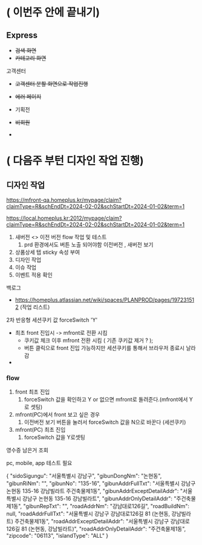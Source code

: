 

# ( 이번주 안에 끝내기)
## Express 
- ~~검색 화면~~
- ~~카테고리 화면~~


고객센터
- ~~고객센터 분할 화면으로 작업진행~~


- ~~에러 페이지~~
- 기획전 
- ~~비회원~~
- 

# ( 다음주 부턴 디자인 작업 진행)
## 디자인 작업 

https://mfront-qa.homeplus.kr/mypage/claim?claimType=R&schEndDt=2024-02-02&schStartDt=2024-01-02&term=1

https://local.homeplus.kr:2012/mypage/claim?claimType=R&schEndDt=2024-02-02&schStartDt=2024-01-02&term=1




 1.  새버전 <> 이전 버전 flow 작업  및 테스트
	 1. prd 환경에서도 버튼 노출 되어야함 이전버전 , 새버전 보기
 2. 상품상세 텝 sticky 속성 부여
 3. 디자인 작업
 4. 이슈 작업
 5. 이벤트 적용 확인


백로그

- https://homeplus.atlassian.net/wiki/spaces/PLANPROD/pages/197231512 (작업 리스트)



2차 반응형
 세션쿠키 값 forceSwitch 'Y'

- 최초 front 진입시 -> mfront로 전환 시킴
	- 쿠키값 체크 이후 mfront 전환 시킴  ( 기존 쿠키값 제거 ? );
	- 버튼 클릭으로 front 진입 가능하지만 세션쿠키를 통해서 브라우저 종료시 날라감
- 

### flow
1. front 최초 진입
	1. forceSwitch 값을 확인하고 Y or 없으면 mfront로 돌려준다.(mfront에서 Y로 셋팅)
2. mfront(PC)에서 front 보고 싶은 경우
	1. 이전버전 보기 버튼을 눌러서 forceSwitch 값을 N으로 바꾼다 (세션쿠키)
3. mfront(PC) 최초 진입
	1. forceSwitch 값을  Y로셋팅


영수증 남은거 조회

pc, mobile, app 테스트 필요



{
    "sidoSigungu": "서울특별시 강남구",
    "gibunDongNm": "논현동",
    "gibunRiNm": "",
    "gibunNo": "135-16",
    "gibunAddrFullTxt": "서울특별시 강남구 논현동 135-16 강남빌라트 주건축물제1동",
    "gibunAddrExceptDetailAddr": "서울특별시 강남구 논현동 135-16 강남빌라트",
    "gibunAddrOnlyDetailAddr": "주건축물제1동",
    "gibunRepTxt": "",
    "roadAddrNm": "강남대로126길",
    "roadBuildNm": null,
    "roadAddrFullTxt": "서울특별시 강남구 강남대로126길 81 (논현동, 강남빌라트) 주건축물제1동",
    "roadAddrExceptDetailAddr": "서울특별시 강남구 강남대로126길 81 (논현동, 강남빌라트)",
    "roadAddrOnlyDetailAddr": "주건축물제1동",
    "zipcode": "06113",
    "islandType": "ALL"
}